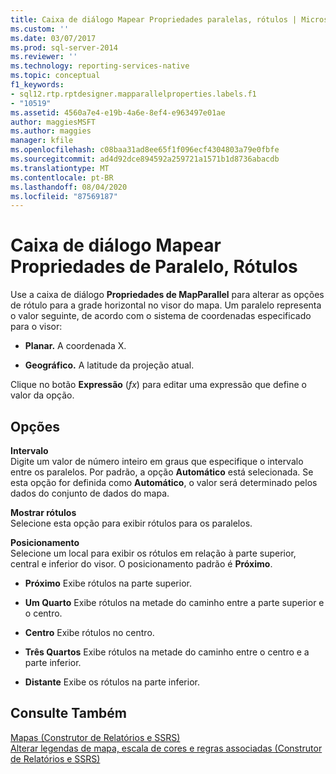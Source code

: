 ```yaml
---
title: Caixa de diálogo Mapear Propriedades paralelas, rótulos | Microsoft Docs
ms.custom: ''
ms.date: 03/07/2017
ms.prod: sql-server-2014
ms.reviewer: ''
ms.technology: reporting-services-native
ms.topic: conceptual
f1_keywords:
- sql12.rtp.rptdesigner.mapparallelproperties.labels.f1
- "10519"
ms.assetid: 4560a7e4-e19b-4a6e-8ef4-e963497e01ae
author: maggiesMSFT
ms.author: maggies
manager: kfile
ms.openlocfilehash: c08baa31ad8ee65f1f096ecf4304803a79e0fbfe
ms.sourcegitcommit: ad4d92dce894592a259721a1571b1d8736abacdb
ms.translationtype: MT
ms.contentlocale: pt-BR
ms.lasthandoff: 08/04/2020
ms.locfileid: "87569187"
---
```

# <a name="map-parallel-properties-dialog-box-labels"></a>Caixa de diálogo Mapear Propriedades de Paralelo, Rótulos
  Use a caixa de diálogo **Propriedades de MapParallel** para alterar as opções de rótulo para a grade horizontal no visor do mapa. Um paralelo representa o valor seguinte, de acordo com o sistema de coordenadas especificado para o visor:  
  
-   **Planar.** A coordenada X.  
  
-   **Geográfico.** A latitude da projeção atual.  
  
 Clique no botão **Expressão** (*fx*) para editar uma expressão que define o valor da opção.  
  
## <a name="options"></a>Opções  
 **Intervalo**  
 Digite um valor de número inteiro em graus que especifique o intervalo entre os paralelos. Por padrão, a opção **Automático** está selecionada. Se esta opção for definida como **Automático**, o valor será determinado pelos dados do conjunto de dados do mapa.  
  
 **Mostrar rótulos**  
 Selecione esta opção para exibir rótulos para os paralelos.  
  
 **Posicionamento**  
 Selecione um local para exibir os rótulos em relação à parte superior, central e inferior do visor. O posicionamento padrão é **Próximo**.  
  
-   **Próximo** Exibe rótulos na parte superior.  
  
-   **Um Quarto** Exibe rótulos na metade do caminho entre a parte superior e o centro.  
  
-   **Centro** Exibe rótulos no centro.  
  
-   **Três Quartos** Exibe rótulos na metade do caminho entre o centro e a parte inferior.  
  
-   **Distante** Exibe os rótulos na parte inferior.  
  
## <a name="see-also"></a>Consulte Também  
 [Mapas &#40;Construtor de Relatórios e SSRS&#41;](report-design/maps-report-builder-and-ssrs.md)   
 [Alterar legendas de mapa, escala de cores e regras associadas &#40;Construtor de Relatórios e SSRS&#41;](report-design/change-map-legends-color-scale-and-associated-rules-report-builder-and-ssrs.md)  
  
  
